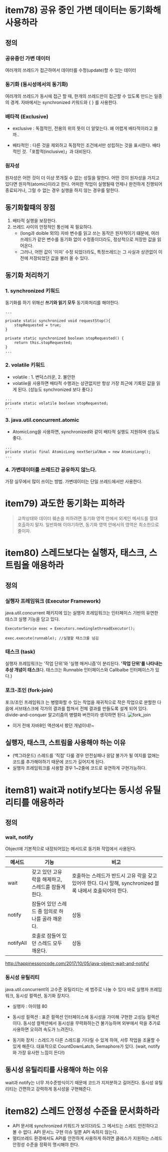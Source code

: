 # item78) 공유 중인 가변 데이터는 동기화해 사용하라

## 정의
### 공유중인 가변 데이터
여러개의 쓰레드가 접근하여서 데이터를 수정(update)할 수 있는 데이터

### 동기화 (동시성에서의 동기화)
여러개의 쓰레드가 동시에 접근 할 때, 한개의 쓰레드만이 접근할 수 있도록 만드는 일종의 경계.
자바에서는 synchronized 키워드와 { } 를 사용한다.

### 배타적 (Exclusive)
- exclusive  : 독점적인, 전용의
위의 뜻이 더 알맞는다. 왜 어렵게 배타적이라고 쓸까..

- 배타적인 : 다른 것을 제외하고 독점적인 조건에서만 성립하는 것을 표시한다. 배타적인 것.「포함적(inclusive)」과 대비된다.

### 원자성
원자성은 어떤 것이 더 이상 쪼개질 수 없는 성질을 말한다. 어떤 것이 원자성을 가지고 있다면 원자적(atomic)이라고 한다. 어떠한 작업이 실행될때 언제나 완전하게 진행되어 종료되거나, 그럴 수 없는 경우 실행을 하지 않는 경우를 말한다.

## 동기화할때의 장점
1. 배타적 실행을 보장한다.
2. 쓰레드 사이의 안정적인 통신에 꼭 필요하다. 
    - (long과 doible 외의) 자바 변수를 읽고 쓰는 동작은 원자적이기 떄문에, 여러 쓰레드가 같은 변수를 동기화 없이 수정중이더라도, 정상적으로 저장한 값을 읽어온다.
    - 그러나, 어떤 값이 '이미' 수정 되었더라도, 특정쓰레드는 그 사실과 상관없이 이전에 저장되었던 값을 불러 올 수 있다.

## 동기화 처리하기
### 1. synchronized 키워드
동기화를 하기 위해선 **쓰기와 읽기 모두** 동기화처리를 해야한다.
```
...

private static synchronized void requestStop(){
    stopRequested = true;
}

private static synchronized boolean stopRequested() {
    return this.stopRequested;
}
...
```

### 2. volatile 키워드
- volatile : 1. 변덕스러운, 2. 불안한
- volatile을 사용하면 배타적 수행과는 상관없지만 항상 가장 최근에 기록된 값을 읽게 된다. (성능도 synchronized 보다 좋다.)

```
...
private static volatile boolean stopRequested;
...
```

### 3. java.util.concurrent.atomic
- AtomicLong을 사용하면,  synchronized와 같이 배타적 실행도 지원하며 성능도 좋다.
```
...
private static final AtomicLong nextSerialNum = new AtomicLong();
...
```

### 4. 가변데이터를 쓰레드간 공유하지 않느다.
가장 실무에서 많이 쓰이는 방법. 가변데이터는 단일 쓰레드에서만 사용한다.


# item79) 과도한 동기화는 피하라
> 교착상태와 데이터 훼손을 피하려면 동기화 영역 안에서 외계인 메서드를 절대 호출하지 말자. 일반화해 이야기하면, 동기화 영역 안에서의 영역은 최소한으로 줄이자.

# item80) 스레드보다는 실행자, 태스크, 스트림을 애용하라

## 정의
### 실행자 프레임워크 (Executor Framework)
java.util.concurrent 패키지에 있는 실행자 프레임워크는 인터페이스 기반의 유연한 태스크 실행 기능을 담고 있다.
```
ExecutorServie exec = Executors.newSinglethreadExecutor();

exec.execute(runnable); //실핼할 태스크를 넘김
```

### 태스크 (task)
실행자 프레임워크는 '작업 단위'와 '실행 매커니즘'이 분리된다. **'작업 단위'를 나타내는 추상 개념이 태스크**다. 태스크는 Runnable 인터페이스와 Callbalbe 인터페이스가 있다.)

### 포크-조인 (fork-join)
포크/조인 프레임워크 는 병렬화할 수 있는 작업을 재귀적으로 작은 작업으로 분할한 다음에 서브태스크에 각가의 결과를 합쳐서 전체 결과를 만들도록 설계 되어 있다.
divide-and-conquer 알고리즘의 병렬화 버전이라 생각하면 된다.
![fork_join](./img/fork_join.png)

- 이거 전에 자바8인 액션에서 봤던 개념이네!~

## 실행자, 태스크, 스트림을 사용해야 하는 이유
- (백그라운드) 스레드를 '직접' 다룰 경우 안전실패나 응답 불가가 될 여지를 없애는 코드를 추가해야하기 때문에 코드가 길어지게 된다.
- 실행자 프레임워크를 사용할 경우 1~2줄에 코드로 유연하게 구현가능하다.

# item81) wait과 notify보다는 동시성 유틸리티를 애용하라

## 정의
### wait, notify
Object에 기본적으로 내장되어있는 메서드로 동기화 작업에서 사용된다.

|메서드|기능 |비고|
|---|---|---|
|wait|갖고 있던 고유 락을 해제하고, 스레드를 잠들게 한다.|호출하는 스레드가 반드시 고유 락을 갖고 있어야 한다. 다시 말해, synchronized 블록 내에서 호출되어야 한다.|
|notify|잠들어 있던 스레드 중 임의로 하나를 골라 깨운다.|상동|
|notifyAll|호출로 잠들어 있던 스레드 모두 깨운다.|상동|

http://happinessoncode.com/2017/10/05/java-object-wait-and-notify/

### 동시성 유틸리티
java.util.concurrent의 고수준 유틸리티는 세 범주로 나눌 수 있다 바로 실행자 프레임워크, 동시성 컬렉션, 동기화 장치다.

- 실행자 : 아이템 80

- 동시성 컬렉션 : 표준 컬렉션 인터페이스에 동시성을 가미해 구현한 고성능 컬렉션이다. 동시성 컬렉션에서 동시성을 무력화하는건 불가능하며 외부에서 락을 추가로 사용하면 오히려 속도가 느려진다.

- 동기화 장치 : 스레드가 다른 스레드를 기다릴 수 있게 하여, 서루 작업을 조율할 수 있게 해준다. 대표적으로 CountDownLatch, Semaphore가 있다. (wait, notify와 가장 유사한 느낌이 든다!)

## 동시성 유틸리티를 사용해야 하는 이유
wait과 notify는 너무 저수준방식이기 때문에 코드가 지저분하고 길어진다. 동시성 유틸리티는 간편하고 강력하게 동시성을 구현해준다.

# item82) 스레드 안정성 수준을 문서화하라
- API 문서에 synchronized 키워드가 보이더라도 그 메서드는 스레드 안전하다고 볼 수 없다. API 문서느 구현 이슈 일뿐 API 속하지 않는다.
- 멀티쓰레드 환경에서도 API를 안전하게 사용하게 하려면 클래스가 지원하는 스레드 안정성 수준을 정확히 명시해야 한다.






